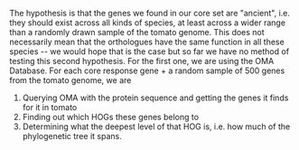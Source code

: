 The hypothesis is that the genes we found in our core set are "ancient", i.e. they should exist across all kinds of species, at least across a wider range than a randomly drawn sample of the tomato genome.
This does not necessarily mean that the orthologues have the same function in all these species -- we would hope that is the case but so far we have no method of testing this second hypothesis.
For the first one, we are using the OMA Database. For each core response gene + a random sample of 500 genes from the tomato genome, we are

1. Querying OMA with the protein sequence and getting the genes it finds for it in tomato
2. Finding out which HOGs these genes belong to
3. Determining what the deepest level of that HOG is, i.e. how much of the phylogenetic tree it spans.
